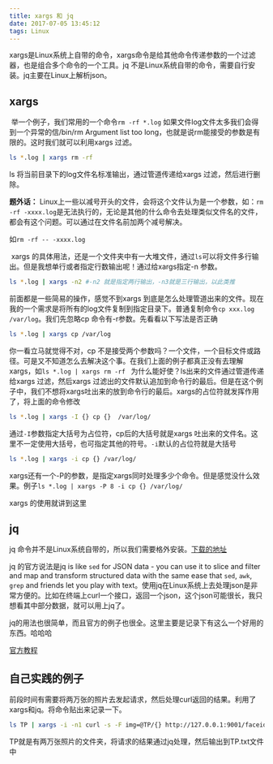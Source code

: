 ```yaml
---
title: xargs 和 jq
date: 2017-07-05 13:45:12
tags: Linux
---
```


​	xargs是Linux系统上自带的命令，xargs命令是给其他命令传递参数的一个过滤器，也是组合多个命令的一个工具。jq 不是Linux系统自带的命令，需要自行安装。jq主要在Linux上解析json。

## xargs

​	举一个例子，我们常用的一个命令`rm -rf *.log` 如果文件log文件太多我们会得到一个异常的信/bin/rm Argument list too long，也就是说rm能接受的参数是有限的。这时我们就可以利用xargs 过滤。

```sh
ls *.log | xargs rm -rf 
```

ls 将当前目录下的log文件名标准输出，通过管道传递给xargs 过滤，然后进行删除。

**题外话：** Linux上一些以减号开头的文件，会将这个文件认为是一个参数，如：`rm -rf -xxxx.log`是无法执行的，无论是其他的什么命令去处理类似文件名的文件，都会有这个问题。可以通过在文件名前加两个减号解决。

如`rm -rf -- -xxxx.log`

​	xargs 的具体用法，还是一个文件夹中有一大堆文件，通过`ls`可以将文件多行输出。但是我想单行或者指定行数输出呢！通过给xargs指定-n 参数。

```sh
ls *.log | xargs -n2 #-n2 就是指定两行输出，-n3就是三行输出，以此类推
```

前面都是一些简易的操作，感觉不到xargs 到底是怎么处理管道出来的文件。现在我的一个需求是将所有的log文件复制到指定目录下。普通复制命令`cp xxx.log /var/log`。我们先忽略cp 命令有-r参数。先看看以下写法是否正确

<!-- more -->

```sh
ls *.log | xargs cp /var/log
```

你一看立马就觉得不对，cp 不是接受两个参数吗？一个文件，一个目标文件或路径。可是又不知道怎么去解决这个事。在我们上面的例子都真正没有去理解xargs，如`ls *.log | xargs rm -rf ` 为什么能好使？ls出来的文件通过管道传递给xargs 过滤，然后xargs 过滤出的文件默认追加到命令行的最后。但是在这个例子中，我们不想将xargs吐出来的放到命令行的最后。xargs的占位符就发挥作用了，将上面的命令修改

 ```sh
ls *.log | xargs -I {} cp {}  /var/log/
 ```

通过`-I`参数指定大括号为占位符，cp后的大括号就是xargs 吐出来的文件名。这里不一定使用大括号，也可指定其他的符号。`-i`默认的占位符就是大括号

```sh
ls *.log | xargs -i cp {} /var/log/
```

xargs还有一个-P的参数，是指定xargs同时处理多少个命令。但是感觉没什么效果。例子`ls *.log | xargs -P 8 -i cp {} /var/log/`

xargs 的使用就讲到这里

## jq

jq 命令并不是Linux系统自带的，所以我们需要格外安装。[下载的地址](https://stedolan.github.io/jq/download/)

jq 的官方说法是jq is like `sed` for JSON data - you can use it to slice and filter and map and transform structured data with the same ease that `sed`, `awk`, `grep` and friends let you play with text。使用jq在Linux系统上去处理json是非常方便的。比如在终端上curl一个接口，返回一个json，这个json可能很长，我只想看其中部分数据，就可以用上jq了。

jq的用法也很简单，而且官方的例子也很全。这里主要是记录下有这么一个好用的东西。哈哈哈

[ 官方教程](https://stedolan.github.io/jq/tutorial/)



## 自己实践的例子

前段时间有需要将两万张的照片去发起请求，然后处理curl返回的结果。利用了xargs和jq。将命令贴出来记录一下。

```sh
ls TP | xargs -i -n1 curl -s -F img=@TP/{} http://127.0.0.1:9001/faceid/v1/liveness_cfg                                                                 | jq -c -r '[.liveness.mask,.liveness.replay,.liveness.graphics]' > TP.txt &
```

TP就是有两万张照片的文件夹，将请求的结果通过jq处理，然后输出到TP.txt文件 中